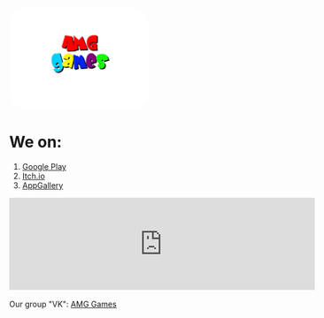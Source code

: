<head>  
<title>AMG Games</title>
  <img src="AMGlogoVK.jpg" style="border-radius: 30px" width="50%">
  </head>
<h1>We on:</h1>

1. <a href="https://play.google.com/store/apps/developer?id=AlmakerGooD">Google Play</a>
2. <a href="https://almakergood.itch.io/">Itch.io</a>
3. <a href="https://appgallery.huawei.com/app/C105303737">AppGallery</a>

<iframe frameborder="0" src="https://itch.io/embed/1358164" width="552" height="167"><a href="https://almakergood.itch.io/infinite-maze">Infinite Maze by AMG Games</a></iframe>

Our group "VK": <a href="https://vk.com/almakergood">AMG Games</a>

